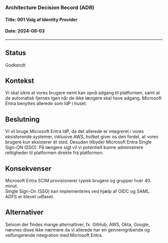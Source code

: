 ### Architecture Decision Record (ADR)

#### Title: 001 Valg af Identity Provider

#### Date: 2024-08-03

---

## Status

Godkendt

## Kontekst

Vi skal sikre at vores brugere nemt kan opnå adgang til platformen, samt at de automatisk fjernes igen når de ikke længere skal have adgang.
Microsoft Entra benyttes allerede som IdP i huset.

## Beslutning

Vi vil bruge Microsoft Entra IdP, da det allerede er integreret i vores eksisterende systemer, inklusive AWS, hvilket giver os den fordel, at vores brugere kun eksisterer èt sted. Desuden tilbyder Microsoft Entra Single Sign-ON (SSO). På længere sigt vil vi potentielt kunne administrere rettigheder til platformen direkte fra platformen.

## Konsekvenser

Microsoft Entra SCIM provisionerer typisk brugere og grupper hver 40. minut.  
Single Sign-On (SSO) kan implementeres ved hjælp af OIDC og SAML.  
ADFS er blevet udfaset.

## Alternativer

Selvom der findes mange alternaltiver, fx. GitHub, AWS, Okta, Google, nævnes disse ikke nærmere da vi allerede har en gennemgribende og  velfungerende integration med Microsoft Entra.
